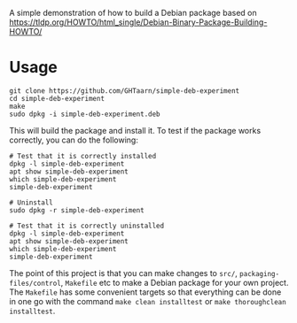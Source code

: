 A simple demonstration of how to build a Debian package based on
https://tldp.org/HOWTO/html_single/Debian-Binary-Package-Building-HOWTO/

# Usage

```
git clone https://github.com/GHTaarn/simple-deb-experiment
cd simple-deb-experiment
make
sudo dpkg -i simple-deb-experiment.deb
```

This will build the package and install it. To test if the package works
correctly, you can do the following:

```
# Test that it is correctly installed
dpkg -l simple-deb-experiment
apt show simple-deb-experiment
which simple-deb-experiment
simple-deb-experiment

# Uninstall
sudo dpkg -r simple-deb-experiment

# Test that it is correctly uninstalled
dpkg -l simple-deb-experiment
apt show simple-deb-experiment
which simple-deb-experiment
simple-deb-experiment
```

The point of this project is that you can make changes to `src/`,
`packaging-files/control`, `Makefile` etc to make a Debian package for your own
project. The `Makefile` has some convenient targets so that everything can be
done in one go with the command `make clean installtest` or
`make thoroughclean installtest`.

